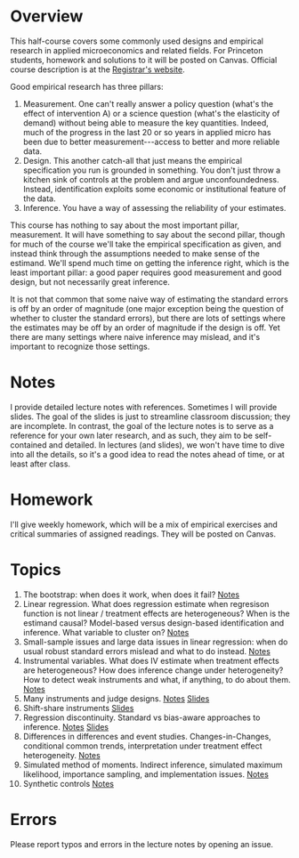 # Overview

This half-course covers some commonly used designs and empirical research in
applied microeconomics and related fields. For Princeton students, homework and
solutions to it will be posted on Canvas. Official course description is at the
[Registrar's
website](https://registrar.princeton.edu/course-offerings/course-details?term=1244&courseid=015253).

Good empirical research has three pillars:

1. Measurement. One can't really answer a policy question (what's the effect of
   intervention A) or a science question (what's the elasticity of demand)
   without being able to measure the key quantities. Indeed, much of the
   progress in the last 20 or so years in applied micro has been due to better
   measurement---access to better and more reliable data.
2. Design. This another catch-all that just means the empirical specification
   you run is grounded in something. You don't just throw a kitchen sink of
   controls at the problem and argue unconfoundedness. Instead, identification
   exploits some economic or institutional feature of the data.
3. Inference. You have a way of assessing the reliability of your estimates.

This course has nothing to say about the most important pillar, measurement. It
will have something to say about the second pillar, though for much of the
course we'll take the empirical specification as given, and instead think
through the assumptions needed to make sense of the estimand. We'll spend much
time on getting the inference right, which is the least important pillar: a good
paper requires good measurement and good design, but not necessarily great
inference.

It is not that common that some naive way of estimating the standard errors is
off by an order of magnitude (one major exception being the question of whether
to cluster the standard errors), but there are lots of settings where the
estimates may be off by an order of magnitude if the design is off. Yet there
are many settings where naive inference may mislead, and it's important to
recognize those settings.

# Notes

I provide detailed lecture notes with references. Sometimes I will provide
slides. The goal of the slides is just to streamline classroom discussion; they
are incomplete. In contrast, the goal of the lecture notes is to serve as a
reference for your own later research, and as such, they aim to be
self-contained and detailed. In lectures (and slides), we won't have time to
dive into all the details, so it's a good idea to read the notes ahead of time,
or at least after class.

# Homework

I'll give weekly homework, which will be a mix of empirical exercises and
critical summaries of assigned readings. They will be posted on Canvas.

# Topics

1. The bootstrap: when does it work, when does it fail? [Notes](2025s_01_bootstrap.pdf)
2. Linear regression. What does regression estimate when regresison function is
   not linear / treatment effects are heterogeneous? When is the estimand
   causal? Model-based versus design-based identification and inference. What
   variable to cluster on? [Notes](2024s_02_ols.pdf)
3. Small-sample issues and large data issues in linear regression: when do usual
   robust standard errors mislead and what to do instead.
   [Notes](2024s_03_ehw.pdf)
4. Instrumental variables. What does IV estimate when treatment effects are
   heterogeneous? How does inference change under heterogeneity? How to detect
   weak instruments and what, if anything, to do about them. [Notes](2024s_04_iv.pdf)
5. Many instruments and judge designs. [Notes](2024s_05_manyiv.pdf)
   [Slides](2024s_05_manyiv_slides.pdf)
6. Shift-share instruments [Slides](2024s_06_ssiv_slides.pdf)
7. Regression discontinuity. Standard vs bias-aware approaches to inference.
   [Notes](2024s_07_rd.pdf) [Slides](2024s_07_rd_slides.pdf)
8. Differences in differences and event studies. Changes-in-Changes, conditional
   common trends, interpretation under treatment effect heterogeneity.
   [Notes](2024s_08_dd.pdf)
9. Simulated method of moments. Indirect inference, simulated maximum
   likelihood, importance sampling, and implementation issues.
   [Notes](2024s_09_simulation.pdf)
10. Synthetic controls [Notes](2024s_10_synthetic.pdf)


# Errors

Please report typos and errors in the lecture notes by opening an issue.
